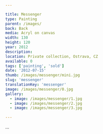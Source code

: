 ```yaml
---

title: Messenger
type: Painting
parent: /images/
back: Back
media: Acryl on canvas
width: 130
height: 120
year: 2012
description: 
location: Private collection, Ostrava, CZ
available: 0
tags: ['painting', 'sold']
date: '2012-07-15'
thumb: /images/messenger/mini.jpg
slug: 'messenger'
translationKey: 'messenger'
image: /images/messenger/0.jpg
gallery:
  - image: /images/messenger/1.jpg
  - image: /images/messenger/2.jpg
  - image: /images/messenger/3.jpg
  
---
```

...

